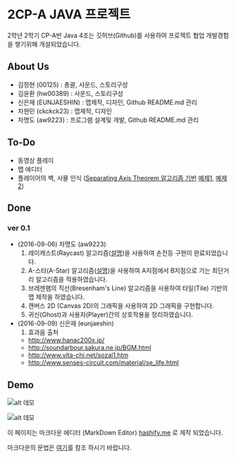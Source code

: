 # 2CP-A JAVA 프로젝트

2학년 2학기 CP-A반 Java 4조는 깃허브(Github)를 사용하여 프로젝트 협업 개발경험을 쌓기위해 개설되었습니다.

## About Us
  - 김정현 (00125) : 총괄, 사운드, 스토리구성
  - 김윤환 (hw00389) : 사운드, 스토리구성
  - 신은재 (EUNJAESHIN) : 맵제작, 디자인, Github README.md 관리
  - 차현민 (ckckck23) : 맵제작, 디자인
  - 차명도 (aw9223) : 프로그램 설계및 개발, Github README.md 관리

## To-Do
  - 동영상 플레이
  - 맵 에디터
  - 플레이어의 벽, 사물 인식 ([Separating Axis Theorem 알고리즘 기반](http://wizardmania.tistory.com/28) [예제1](http://www.metanetsoftware.com/technique/tutorialA.html), [예제2](http://fiddle.jshell.net/ARTsinn/FpEZf/light/))

## Done
### ver 0.1
  - (2016-09-06) 차명도 (aw9223)
    1. 레이캐스트(Raycast) 알고리즘([설명](http://developug.blogspot.kr/2014/10/raycast.html))을 사용하여 손전등 구현이 완료되었습니다.
    2. A-스타(A-Star) 알고리즘([설명](http://www.pgr21.com/pb/pb.php?id=recommend&no=259))을 사용하여 A지점에서 B지점으로 가는 최단거리 알고리즘을 적용하였습니다.
    3. 브레젠햄의 직선(Bresenham's Line) 알고리즘을 사용하여 타일(Tile) 기반의 맵 제작을 하였습니다.
    4. 캔버스 2D (Canvas 2D)의 그래픽을 사용하여 2D 그래픽을 구현합니다.
    5. 귀신(Ghost)과 사용자(Player)간의 상호작용을 정리하였습니다.
  - (2016-09-09) 신은재 (eunjaeshin)
    1. 효과음 출처
      - http://www.hanac200x.jp/
      - http://soundarbour.sakura.ne.jp/BGM.html
      - http://www.vita-chi.net/sozai1.htm
      - http://www.senses-circuit.com/material/se_life.html
## Demo

![alt 데모](https://github.com/2016-yeung-jin-cpa/kr.ac.yeungjin.2cpa.java4/blob/master/demo/v0.2.gif?raw=true)

![alt 데모](https://github.com/2016-yeung-jin-cpa/kr.ac.yeungjin.2cpa.java4/blob/master/demo/v0.3.gif?raw=true)

이 페이지는 마크다운 에디터 (MarkDown Editor) [hashify.me](http://hashify.me/) 로 제작 되었습니다.

마크다운의 문법은 [여기](https://namu.wiki/w/%EB%A7%88%ED%81%AC%EB%8B%A4%EC%9A%B4#s-2)를 참조 하시기 바랍니다.


